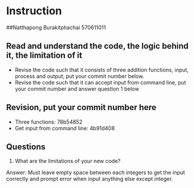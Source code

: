 ﻿# Instruction

##Natthapong Burakitphachai 570611011

## Read and understand the code, the logic behind it, the limitation of it
* Revise the code such that it consists of three addition functions, input, process and output, put your commit number below.
* Revise the code such that it can accept input from command line, put your commit number and answer question 1 below

## Revision, put your commit number here
* Three functions: 78b54852
* Get input from command line: 4b91d408

## Questions
1. What are the limitations of your new code?

Answer: Must leave empty space between each integers to get the input correctly and prompt error when input
anything else except integer.